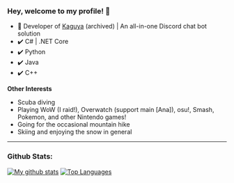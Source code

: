 ### Hey, welcome to my profile! 👋

- 🔭 Developer of [Kaguya](https://github.com/kaguyabot/Kaguya) (archived) | An all-in-one Discord chat bot solution
- ✔️ C# | .NET Core
- ✔️ Python
- ✔️ Java
- ✔️ C++

**Other Interests**
- Scuba diving
- Playing WoW (I raid!), Overwatch (support main [Ana]), osu!, Smash, Pokemon, and other Nintendo games!
- Going for the occasional mountain hike
- Skiing and enjoying the snow in general
---
### Github Stats:
[![My github stats](https://github-readme-stats.vercel.app/api?username=hburn7&count_private=true&show_icons=true&theme=radical)](https://github.com/anuraghazra/github-readme-stats)
[![Top Languages](https://github-readme-stats.vercel.app/api/top-langs/?username=hburn7&theme=radical)](https://github.com/anuraghazra/github-readme-stats)
